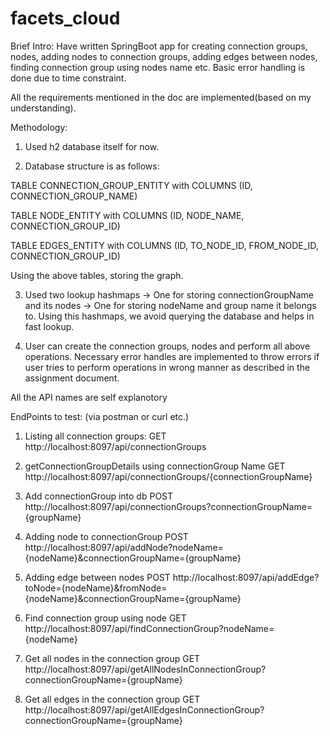 # facets_cloud

Brief Intro:
Have written SpringBoot app for creating connection groups, nodes, adding nodes to connection groups, adding edges between nodes, finding connection group using nodes name etc.
Basic error handling is done due to time constraint.

All the requirements mentioned in the doc are implemented(based on my understanding).

Methodology:
1. Used h2 database itself for now.

2. Database structure is as follows:

TABLE CONNECTION_GROUP_ENTITY with COLUMNS (ID, CONNECTION_GROUP_NAME)

TABLE NODE_ENTITY with COLUMNS (ID, NODE_NAME, CONNECTION_GROUP_ID)

TABLE EDGES_ENTITY with COLUMNS (ID, TO_NODE_ID, FROM_NODE_ID, CONNECTION_GROUP_ID)

Using the above tables, storing the graph.

3. Used two lookup hashmaps
-> One for storing connectionGroupName and its nodes
-> One for storing nodeName and group name it belongs to.
Using this hashmaps, we avoid querying the database and helps in fast lookup.

4. User can create the connection groups, nodes and perform all above operations. Necessary error handles are implemented to throw errors if user tries to perform operations in wrong manner as described in the assignment document.


All the API names are self explanotory

EndPoints to test: (via postman or curl etc.)
1. Listing all connection groups:
GET http://localhost:8097/api/connectionGroups

2. getConnectionGroupDetails using connectionGroup Name
GET http://localhost:8097/api/connectionGroups/{connectionGroupName}

3. Add connectionGroup into db
POST http://localhost:8097/api/connectionGroups?connectionGroupName={groupName}

4. Adding node to connectionGroup
POST http://localhost:8097/api/addNode?nodeName={nodeName}&connectionGroupName={groupName}

5. Adding edge between nodes
POST http://localhost:8097/api/addEdge?toNode={nodeName}&fromNode={nodeName}&connectionGroupName={groupName}

6. Find connection group using node
GET http://localhost:8097/api/findConnectionGroup?nodeName={nodeName}

7. Get all nodes in the connection group
GET http://localhost:8097/api/getAllNodesInConnectionGroup?connectionGroupName={groupName}

8. Get all edges in the connection group
GET http://localhost:8097/api/getAllEdgesInConnectionGroup?connectionGroupName={groupName}
